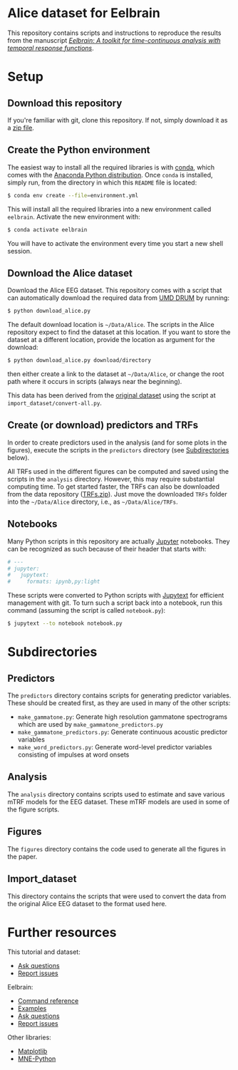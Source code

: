 # Alice dataset for Eelbrain

This repository contains scripts and instructions to reproduce the results from the manuscript [*Eelbrain: A toolkit for time-continuous analysis with temporal response functions*](https://doi.org/10.1101/2021.08.01.454687).


# Setup

## Download this repository

If you're familiar with git, clone this repository. If not, simply download it as a [zip file](https://github.com/Eelbrain/Alice/archive/refs/heads/main.zip).

## Create the Python environment

The easiest way to install all the required libraries is with [conda](https://docs.conda.io/), which comes with the [Anaconda Python distribution](https://www.anaconda.com/products/individual). Once `conda` is installed, simply run, from the directory in which this `README` file is located:

```bash
$ conda env create --file=environment.yml
```

This will install all the required libraries into a new environment called `eelbrain`. Activate the new environment with:

```bash
$ conda activate eelbrain
```

You will have to activate the environment every time you start a new shell session.


## Download the Alice dataset

Download the Alice EEG dataset. This repository comes with a script that can automatically download the required data from [UMD DRUM](https://drum.lib.umd.edu/handle/1903/27591) by running:

```bash
$ python download_alice.py
```

The default download location is ``~/Data/Alice``. The scripts in the Alice repository expect to find the dataset at this location. If you want to store the dataset at a different location, provide the location as argument for the download:

```bash
$ python download_alice.py download/directory
```

then either create a link to the dataset at ``~/Data/Alice``, or change the root path where it occurs in scripts (always near the beginning).

This data has been derived from the [original dataset](https://deepblue.lib.umich.edu/data/concern/data_sets/bg257f92t) using the script at `import_dataset/convert-all.py`.

## Create (or download) predictors and TRFs

In order to create predictors used in the analysis (and for some plots in the figures), execute the scripts in the `predictors` directory (see [Subdirectories](#subdirectories) below).

All TRFs used in the different figures can be computed and saved using the scripts in the `analysis` directory. However, this may require substantial computing time. To get started faster, the TRFs can also be downloaded from the data repository ([TRFs.zip](https://drum.lib.umd.edu/bitstreams/c46d0bfe-3ca9-496d-b248-8f39d6772b61/download)). Just move the downloaded `TRFs` folder into the `~/Data/Alice` directory, i.e., as `~/Data/Alice/TRFs`.


## Notebooks

Many Python scripts in this repository are actually [Jupyter](https://jupyter.org/documentation) notebooks. They can be recognized as such because of their header that starts with:

```python
# ---
# jupyter:
#   jupytext:
#     formats: ipynb,py:light
```

These scripts were converted to Python scripts with [Jupytext](http://jupytext.readthedocs.io) for efficient management with git. To turn such a script back into a notebook, run this command (assuming the script is called `notebook.py`):

```bash
$ jupytext --to notebook notebook.py
```

# Subdirectories <a name="subdirectories"></a>

## Predictors

The `predictors` directory contains scripts for generating predictor variables. These should be created first, as they are used in many of the other scripts:

- `make_gammatone.py`: Generate high resolution gammatone spectrograms which are used by `make_gammatone_predictors.py`
- `make_gammatone_predictors.py`: Generate continuous acoustic predictor variables
- `make_word_predictors.py`: Generate word-level predictor variables consisting of impulses at word onsets


## Analysis

The `analysis` directory contains scripts used to estimate and save various mTRF models for the EEG dataset. These mTRF models are used in some of the figure scripts.


## Figures

The `figures` directory contains the code used to generate all the figures in the paper.


## Import_dataset

This directory contains the scripts that were used to convert the data from the original Alice EEG dataset to the format used here.


# Further resources

This tutorial and dataset:
 - [Ask questions](https://github.com/Eelbrain/Alice/discussions)
 - [Report issues](https://github.com/Eelbrain/Alice/issues)

Eelbrain:
 - [Command reference](https://eelbrain.readthedocs.io/en/stable/reference.html)
 - [Examples](https://eelbrain.readthedocs.io/en/stable/auto_examples/index.html)
 - [Ask questions](https://github.com/christianbrodbeck/Eelbrain/discussions)
 - [Report issues](https://github.com/christianbrodbeck/Eelbrain/issues)

Other libraries:
 - [Matplotlib](https://matplotlib.org)
 - [MNE-Python](https://mne.tools/)

